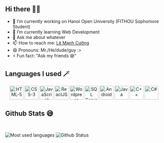 ## Hi there 🫰🏻

- 🔭 I’m currently working on Hanoi Open University (FITHOU Sophomore Student)
- 🌱 I’m currently learning Web Development
- 💬 Ask me about whatever
- 📫 How to reach me: <a href="https://lemanhjcuongdev.github.io/FAKE-CV/">Lê Mạnh Cường</a>
- 😄 Pronouns: Mr./He/dude/guy :>
- ⚡ Fun fact: "Ask my friends 😅"

## Languages I used 🪄

<div align="center">
  <img width="44px" title="HTML-5" src="https://simpleicons.org/icons/html5.svg">
  <img width="44px" title="CSS-3" src="https://simpleicons.org/icons/css3.svg">
  <img width="44px" title="JavaScript" src="https://simpleicons.org/icons/javascript.svg">
  <img width="44px" title="ReactJS" src="https://simpleicons.org/icons/react.svg">
  <img width="44px" title="Wordpress" src="https://simpleicons.org/icons/wordpress.svg">
  <img width="44px" title="SQL Server" src="https://simpleicons.org/icons/microsoftsqlserver.svg">
  <img width="44px" title="Android" src="https://simpleicons.org/icons/android.svg">
  <img width="44px" title="Java" src="https://simpleicons.org/icons/java.svg">
  <img width="44px" title="C++" src="https://simpleicons.org/icons/cplusplus.svg">
  <img width="44px" title="C#" src="https://simpleicons.org/icons/csharp.svg">
</div>

## Github Stats 😅

<br>

![Most used languages](https://github-readme-stats.vercel.app/api/top-langs/?username=lemanhjcuongdev&layout=compact&theme=radical&langs_count=9)
![Github Status](https://github-readme-stats.vercel.app/api?username=lemanhjcuongdev&show_icons=true&theme=light)
